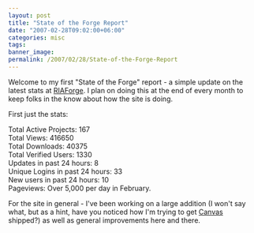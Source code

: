 ```yaml
---
layout: post
title: "State of the Forge Report"
date: "2007-02-28T09:02:00+06:00"
categories: misc 
tags: 
banner_image: 
permalink: /2007/02/28/State-of-the-Forge-Report
---
```


Welcome to my first "State of the Forge" report - a simple update on the latest stats at <a href="http://www.riaforge.org">RIAForge</a>. I plan on doing this at the end of every month to keep folks in the know about how the site is doing. 

First just the stats:

Total Active Projects: 167<br />
Total Views: 416650<br />
Total Downloads: 40375<br />
Total Verified Users: 1330<br />
Updates in past 24 hours: 8<br />
Unique Logins in past 24 hours: 33<br />
New users in past 24 hours: 10<br />
Pageviews: Over 5,000 per day in February.

For the site in general - I've been working on a large addition (I won't say what, but as a hint, have you noticed how I'm trying to get <a href="http://canvas.riaforge.org">Canvas</a> shipped?) as well as general improvements here and there.